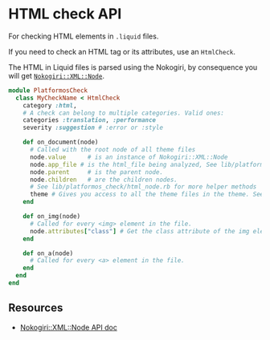 # HTML check API

For checking HTML elements in `.liquid` files.

If you need to check an HTML tag or its attributes, use an `HtmlCheck`.

The HTML in Liquid files is parsed using the Nokogiri, by consequence you will get [`Nokogiri::XML::Node`][nokogiri].


```ruby
module PlatformosCheck
  class MyCheckName < HtmlCheck
    category :html,
    # A check can belong to multiple categories. Valid ones:
    categories :translation, :performance
    severity :suggestion # :error or :style

    def on_document(node)
      # Called with the root node of all theme files
      node.value      # is an instance of Nokogiri::XML::Node
      node.app_file # is the html_file being analyzed, See lib/platformos_check/app_file.rb.
      node.parent     # is the parent node.
      node.children   # are the children nodes.
      # See lib/platformos_check/html_node.rb for more helper methods
      theme # Gives you access to all the theme files in the theme. See lib/platformos_check/theme.rb.
    end

    def on_img(node)
      # Called for every <img> element in the file.
      node.attributes["class"] # Get the class attribute of the img element.
    end

    def on_a(node)
      # Called for every <a> element in the file.
    end
  end
end
```

## Resources

- [Nokogiri::XML::Node API doc][nokogiri]

[nokogiri]: https://www.rubydoc.info/github/sparklemotion/nokogiri/Nokogiri/XML/Node


